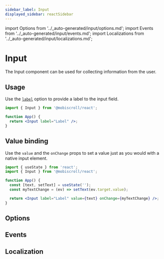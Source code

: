 ```yaml
---
sidebar_label: Input
displayed_sidebar: reactSidebar
---
```


import Options from '../\_auto-generated/input/options.md';
import Events from '../\_auto-generated/input/events.md';
import Localizations from '../\_auto-generated/input/localizations.md';

# Input

The Input component can be used for collecting information from the user.

## Usage

Use the [`label`](#opt-label) option to provide a label to the input field.

```jsx
import { Input } from '@mobiscroll/react';

function App() {
  return <Input label="Label" />;
}
```

## Value binding

Use the `value` and the `onChange` props to set a value just as you would with a native input element.

```jsx
import { useState } from 'react';
import { Input } from '@mobiscroll/react';

function App() {
  const [text, setText] = useState('');
  const myTextChange = (ev) => setText(ev.target.value);

  return <Input label="Label" value={text} onChange={myTextChange} />;
}
```

<div className="option-list">

## Options

<Options />

## Events

<Events />

## Localization

<Localizations />

</div>
